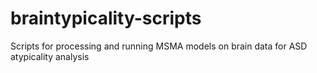 # braintypicality-scripts
Scripts for processing and running MSMA models on brain data for ASD atypicality analysis
